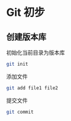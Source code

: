 # Git 初步

## 创建版本库

初始化当前目录为版本库

```bash
git init
```

添加文件

```bash
git add file1 file2
```

提交文件

```bash
git commit
```
